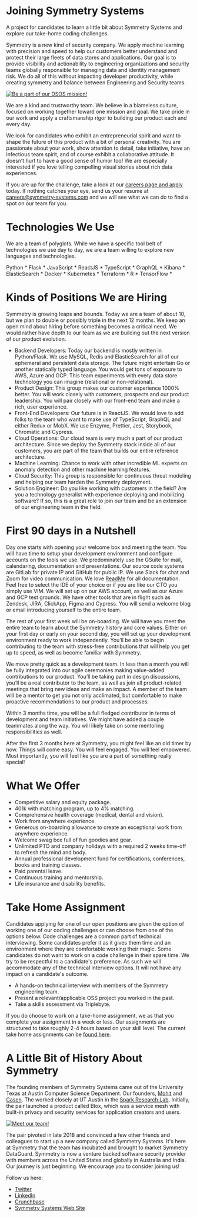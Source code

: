 # Joining Symmetry Systems
A project for candidates to learn a little bit about Symmetry Systems and explore our take-home coding challenges.

Symmetry is a new kind of security company. We apply machine learning with precision and speed to help our customers better understand and protect their large fleets of data stores and applications. Our goal is to provide visibility and actionability to engineering organizations and security teams globally responsible for managing data and identity management risk. We do all of this without impacting developer productivity, while creating symmetry and balance between Engineering and Security teams.

<a href="images/dsos.png" title="Be a part of our DSOS mission!">
<img src="images/dsos.png" alt="Be a part of our DSOS mission!"></a>

We are a kind and trustworthy team. We believe in a blameless culture, focused on working together toward one mission and goal. We take pride in our work and apply a craftsmanship rigor to building our product each and every day.

We look for candidates who exhibit an entrepreneurial spirit and want to shape the future of this product with a bit of personal creativity. You are passionate about your work, show attention to detail, take initiative, have an infectious team spirit, and of course exhibit a collaborative attitude. It doesn’t hurt to have a good sense of humor too! We are especially interested if you love telling compelling visual stories about rich data experiences.

If you are up for the challenge, take a look at our [careers page and apply](https://jobs.lever.co/SymmetrySystems) today. If nothing catches your eye, send us your resume at careers@symmetry-systems.com and we will see what we can do to find a spot on our team for you.

# Technologies We Use
We are a team of polyglots. While we have a specific tool belt of technologies we use day to day, we are a team willing to explore new languages and technologies.

Python * Flask * JavaScript * ReactJS * TypeScript * GraphQL * Kibana * ElasticSearch * Docker * Kubernetes * Terraform * R * TensorFlow *

# Kinds of Positions We are Hiring
Symmetry is growing leaps and bounds. Today we are a team of about 10, but we plan to double or possibly triple in the next 12 months. We keep an open mind about hiring before something becomes a critical need. We would rather have depth to our team as we are building out the next version of our product evolution.

* Backend Developers: Today our backend is mostly written in Python/Flask. We use MySQL, Redis and ElasticSearch for all of our ephemeral and persistent data storage. The future might entertain Go or another statically typed language. You would get tons of exposure to AWS, Azure and GCP. This team experiments with every data store technology you can imagine (relational or non-relational).
* Product Design: This group makes our customer experience 1000% better. You will work closely with customers, prospects and our product leadership. You will pair closely with our front-end team and make a rich, user experience.
* Front-End Developers: Our future is in ReactJS. We would love to add folks to the team who want to make use of TypeScript, GraphQL and either Redux or MobX. We use Enzyme, Prettier, Jest, Storybook, Chromatic and Cypress.
* Cloud Operations: Our cloud team is very much a part of our product architecture. Since we deploy the Symmetry stack inside all of our customers, you are part of the team that builds our entire reference architecture.
* Machine Learning: Chance to work with other incredible ML experts on anomaly detection and other machine learning features.
* Cloud Security: This group is responsible for continuous threat modeling and helping our team harden the Symmetry deployment.
* Solution Engineer: Do you like working with customers in the field? Are you a technology generalist with experience deploying and mobilizing software? If so, this is a great role to join our team and be an extension of our engineering team in the field.

# First 90 days in a Nutshell
Day one starts with opening your welcome box and meeting the team. You will have time to setup your development environment and configure accounts on the tools we use. We predominately use the GSuite for mail, calendaring, documentation and presentations. Our source code systems are GitLab for private IP and GitHub for public IP. We use Slack for chat and Zoom for video communication. We love [ReadMe](https://readme.com/) for all documentation. Feel free to select the IDE of your choice or if you are like our CTO you simply use VIM. We will set up on our AWS account, as well as our Azure and GCP test grounds. We have other tools that are in flight such as Zendesk, JIRA, ClickApp, Figma and Cypress.  You will send a welcome blog or email introducing yourself to the entire team.

The rest of your first week will be on-boarding. We will have you meet the entire team to learn about the Symmetry history and core values. Either on your first day or early on your second day, you will set up your development environment ready to work independently. You’ll be able to begin contributing to the team with stress-free contributions that will help you get up to speed, as well as become familiar with Symmetry.

We move pretty quick as a development team. In less than a month you will be fully integrated into our agile ceremonies making value-added contributions to our product. You’ll be taking part in design discussions, you’ll be a real contributor to the team, as well as join all product-related meetings that bring new ideas and make an impact. A member of the team will be a mentor to get you not only acclimated, but comfortable to make proactive recommendations to our product and processes.

Within 3 months time, you will be a full fledged contributor in terms of development and team initiatives. We might have added a couple teammates along the way. You will likely take on some mentoring responsibilities as well.

After the first 3 months here at Symmetry, you might feel like an old timer by now. Things will come easy. You will feel engaged. You will feel empowered. Most importantly, you will feel like you are a part of something really special!

# What We Offer
* Competitive salary and equity package.
* 401k with matching program, up to 4% matching.
* Comprehensive health coverage (medical, dental and vision).
* Work from anywhere experience.
* Generous on-boarding allowance to create an exceptional work from anywhere experience.
* Welcome swag box full of fun goodies and gear.
* Unlimited PTO and company holidays with a required 2 weeks time-off to refresh the mind and body.
* Annual professional development fund for certifications, conferences, books and training classes.
* Paid parental leave.
* Continuous training and mentorship.
* Life insurance and disability benefits.

# Take Home Assignment
Candidates applying for one of our open positions are given the option of working one of our coding challenges or can choose from one of the options below. Code challenges are a common part of technical interviewing. Some candidates prefer it as it gives them time and an environment where they are comfortable working their magic. Some candidates do not want to work on a code challenge in their spare time. We try to be respectful to a candidate's preference. As such we will accommodate any of the technical interview options. It will not have any impact on a candidate's outcome.

* A hands-on technical interview with members of the Symmetry engineering team.
* Present a relevant/applicable OSS project you worked in the past.
* Take a skills assessment via Triplebyte.

If you do choose to work on a take-home assignment, we as that you complete your assignment in a week or less. Our assignments are structured to take roughly 2-4 hours based on your skill level. The current take home assignments can be [found here](assignments.md).

# A Little Bit of History About Symmetry
The founding members of Symmetry Systems came out of the University Texas at Austin Computer Science Department. Our founders, [Mohit](https://www.linkedin.com/in/mohit-tiwari8/) and [Casen](https://www.linkedin.com/in/casen-hunger-780765a2/). The worked closely at UT Austin in the [Spark Research Lab](http://spark.ece.utexas.edu/). Initially, the pair launched a product called Blox, which was a service mesh with built-in privacy and security services for application creators and users.

<a href="images/image_from_ios.jpeg" title="Meet our team!">
<img src="images/image_from_ios.jpeg" alt="Meet our team!"></a>

The pair pivoted in late 2018 and convinced a few other friends and colleagues to start up a new company called Symmetry Systems. It's here at Symmetry that the team has incubated and brought to market Symmetry DataGuard. Symmetry is now a venture backed software security provider with members across the United States and globally in Australia and India. Our journey is just beginning. We encourage you to consider joining us!   

Follow us here:
* [Twitter](https://twitter.com/SymmetrySystems)
* [LinkedIn](https://www.linkedin.com/company/symmetry-systems-inc/)
* [Crunchbase](https://www.crunchbase.com/organization/symmetry-systems)
* [Symmetry Systems Web Site](https://www.symmetry-systems.com/)
